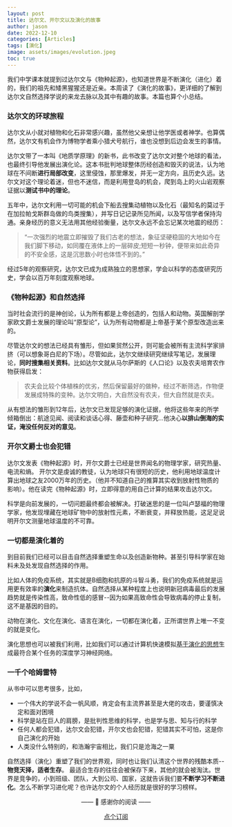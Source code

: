 ```yaml
---
layout: post
title: 达尔文、开尔文以及演化的故事
author: jason
date: 2022-12-10
categories: [Articles]
tags: [演化]
image: assets/images/evolution.jpeg
toc: true
---
```


我们中学课本就提到过达尔文与《物种起源》，也知道世界是不断演化（进化）着的，我们的祖先和矮黑猩猩还是近亲。本周读了《演化的故事》，更详细的了解到达尔文自然选择学说的来龙去脉以及其中有趣的故事。本篇也算个小总结。

### 达尔文的环球旅程
达尔文从小就对植物和化石非常感兴趣，虽然他父亲想让他学医或者神学。也算偶然，达尔文有机会作为博物学者乘小猎犬号航行，谁也没想到后边会发生的事情。

达尔文带了一本叫《地质学原理》的新书，此书改变了达尔文对整个地球的看法，也最终引导他发展出演化论。这本书批判地球整体历经创造和毁灭的说法，认为地球在不间断**进行局部改变**，这里侵蚀，那里爆发，并无一定方向，且历史久远。达尔文对这个理论着迷，但也不迷信，而是利用登岛的机会，爬到岛上的火山岩观察证据以**测试书中的理论**。

五年中，达尔文利用一切可能的机会下船去搜集动植物以及化石（最知名的莫过于在加拉帕戈斯群岛做的鸟类搜集），并写日记记录所见所闻，以及写信学者保持沟通。亲身经历的意义无法用其他经验衡量，达尔文永远不会忘记某次地震的经历：
> “一次强烈的地震立即摧毁了我们古老的想法，象征坚硬稳固的大地如今在我们脚下移动，如同覆在液体上的一层碎皮;短短一秒钟，便带来如此奇异的不安全感，这是沉思数小时也体悟不到的。”

经过5年的观察研究，达尔文已成为成熟独立的思想家，学会以科学的态度研究历史，学会以百万年刻度观察地球。

### 《物种起源》和自然选择
当时社会流行的是神创论，认为所有都是上帝创造的，包括人和动物。英国解剖学家欧文爵士发展的理论叫“原型论”，认为所有动物都是上帝基于某个原型改造出来的。

尽管达尔文的想法已经具有雏形，但如果贸然公开，则可能会被所有主流科学家排挤（可以想象哥白尼的下场）。尽管如此，达尔文继续研究继续写笔记，发展理论，**同时搜集相关资料**。比如达尔文就从马尔萨斯的《人口论》以及农夫培育农作物获得启发：
> 农夫会比较个体植株的优劣，然后保留最好的做种，经过不断筛选，作物便发展成特殊的变种。达尔文明白，大自然没有农夫，但大自然就是农夫。

从有想法的雏形到12年后，达尔文已发现足够的演化证据，他将这些年来的所学倾箱倒出：航途见闻、阅读和谈话心得、藤壶和种子研究...他决心**以排山倒海的实证，淹没任何反对的意见**。

### 开尔文爵士也会犯错
达尔文发表《物种起源》时，开尔文爵士已经是世界闻名的物理学家，研究热量、电流和熵。
开尔文是虔诚的教徒，认为地球只有很短的历史，他利用地球温度计算出地球之友2000万年的历史。（他并不知道自己的推算其实收到放射性物质的影响）。他在读完《物种起源》时，立即得意的用自己计算的结果攻击达尔文。

科学是向前发展的，一切问题最终都会被解决。打破迷思的是一位叫卢瑟福的物理学家，他发现埋藏在地球矿物中的放射性元素，不断衰变，并释放热能，这足足说明开尔文测量地球温度的不可靠。

### 一切都是演化着的

到目前我们已经可以目击自然选择重塑生命以及创造新物种。甚至引导科学家在始料未及处发现自然选择的作用。

比如人体的免疫系统，其实就是B细胞和抗原的斗智斗勇，我们的免疫系统就是运用更有效率的**演化**来制造抗体。自然选择从某种程度上也说明新冠病毒最后的发展趋势就是传染性高，致命性低的感冒--因为如果高致命性会导致病毒的停止复制，这不是基因的目的。

动物在演化、文化在演化、语言在演化，一切都在演化着，正所谓世界上唯一不变的就是变化。

演化思想也可以被我们利用，比如我们可以通过计算机快速模拟[基于演化的思想](https://zhuanlan.zhihu.com/p/109435976)生成最符合某个任务的深度学习神经网络。

### 一千个哈姆雷特

从书中可以思考很多，比如，
- 一个伟大的学说不会一帆风顺，肯定会有主流界甚至是大佬的攻击，要谨慎决定和面对困境
- 科学是站在巨人的肩膀，是批判性思维的科学，也是学与思、知与行的科学
- 任何人都会犯错，达尔文会犯错，开尔文也会犯错，犯错其实不可怕，这是你自己演化的开始
- 人类没什么特别的，和浩瀚宇宙相比，我们只是沧海之一粟

自然选择（演化）重塑了我们的世界观，同时也让我们认清这个世界的残酷本质--**物竞天择，适者生存**。
最适合生存的往往会被保存下来，其他的就会被淘汰。世界是竞争的，小到班级、团队，大到公司、国家，这就告诉我们要**不断学习不断进化**。怎么不断学习进化呢？也许达尔文的个人经历就是很好的学习榜样。


<center>
<p>—— 💌 感谢你的阅读 ——</p>

<a target="_blank" href="https://explorer.zhubai.love/" class="btn btn-danger">点个订阅</a>
</center>